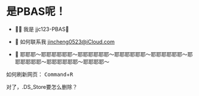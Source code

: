 # 是PBAS呢！


- ✋🏻 我是 jjc123-PBAS🍥

- 📮 如何联系我 jincheng0523@iCloud.com

- 🎵 耶耶耶～耶耶耶耶耶耶～耶耶耶耶耶耶～耶耶耶耶耶耶～耶耶耶耶耶耶～耶耶耶耶耶耶～耶耶耶耶耶耶～耶耶耶耶～

如何刷新网页： <kbd>Command</kbd>+<kbd>R</kbd>

对了，.DS_Store要怎么删除？



<!---
jjc123-PBAS/jjc123-PBAS is a ✨ special ✨ repository because its `README.md` (this file) appears on your GitHub profile.
You can click the Preview link to take a look at your changes.
--->

